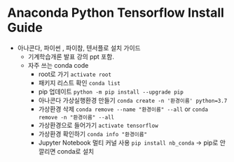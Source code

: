 # Anaconda Python Tensorflow Install Guide

* 아나콘다, 파이썬 , 파이참, 텐서플로 설치 가이드
    * 기계학습개론 발표 강의 ppt 포함.
    * 자주 쓰는 conda code
        * root로 가기 ` activate root `
        * 패키지 리스트 확인 `conda list `
        * pip 업데이트 ` python -m pip install --upgrade pip `
        * 아나콘다 가상실행환경 만들기 ` conda create -n '환경이름' python=3.7 `
        * 가상환경 삭제 ` conda remove --name "환경이름" --all `
        or ` conda remove -n "환경이름" --all `
        * 가상환경으로 들어가기 ` activate tensorflow `
        * 가상환경 확인하기 `conda info "환경이름" `
        * Jupyter Notebook 멀티 커널 사용 ` pip install nb_conda ` -> pip로 안깔리면 conda로 설치
